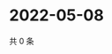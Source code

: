 # 2022-05-08

共 0 条

<!-- BEGIN WEIBO -->
<!-- 最后更新时间 Sun May 08 2022 17:16:14 GMT+0800 (China Standard Time) -->

<!-- END WEIBO -->

